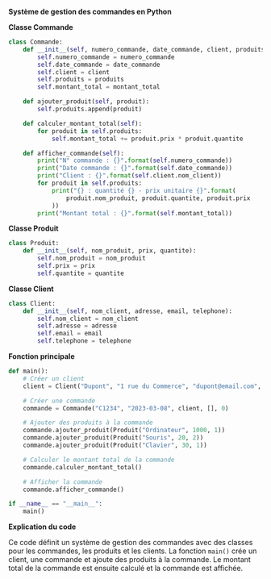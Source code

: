 **Système de gestion des commandes en Python**

**Classe Commande**

```python
class Commande:
    def __init__(self, numero_commande, date_commande, client, produits, montant_total):
        self.numero_commande = numero_commande
        self.date_commande = date_commande
        self.client = client
        self.produits = produits
        self.montant_total = montant_total

    def ajouter_produit(self, produit):
        self.produits.append(produit)

    def calculer_montant_total(self):
        for produit in self.produits:
            self.montant_total += produit.prix * produit.quantite

    def afficher_commande(self):
        print("N° commande : {}".format(self.numero_commande))
        print("Date commande : {}".format(self.date_commande))
        print("Client : {}".format(self.client.nom_client))
        for produit in self.produits:
            print("{} : quantité {} - prix unitaire {}".format(
                produit.nom_produit, produit.quantite, produit.prix
            ))
        print("Montant total : {}".format(self.montant_total))
```

**Classe Produit**

```python
class Produit:
    def __init__(self, nom_produit, prix, quantite):
        self.nom_produit = nom_produit
        self.prix = prix
        self.quantite = quantite
```

**Classe Client**

```python
class Client:
    def __init__(self, nom_client, adresse, email, telephone):
        self.nom_client = nom_client
        self.adresse = adresse
        self.email = email
        self.telephone = telephone
```

**Fonction principale**

```python
def main():
    # Créer un client
    client = Client("Dupont", "1 rue du Commerce", "dupont@email.com", "0123456789")

    # Créer une commande
    commande = Commande("C1234", "2023-03-08", client, [], 0)

    # Ajouter des produits à la commande
    commande.ajouter_produit(Produit("Ordinateur", 1000, 1))
    commande.ajouter_produit(Produit("Souris", 20, 2))
    commande.ajouter_produit(Produit("Clavier", 30, 1))

    # Calculer le montant total de la commande
    commande.calculer_montant_total()

    # Afficher la commande
    commande.afficher_commande()

if __name__ == "__main__":
    main()
```

**Explication du code**

Ce code définit un système de gestion des commandes avec des classes pour les commandes, les produits et les clients. La fonction `main()` crée un client, une commande et ajoute des produits à la commande. Le montant total de la commande est ensuite calculé et la commande est affichée.